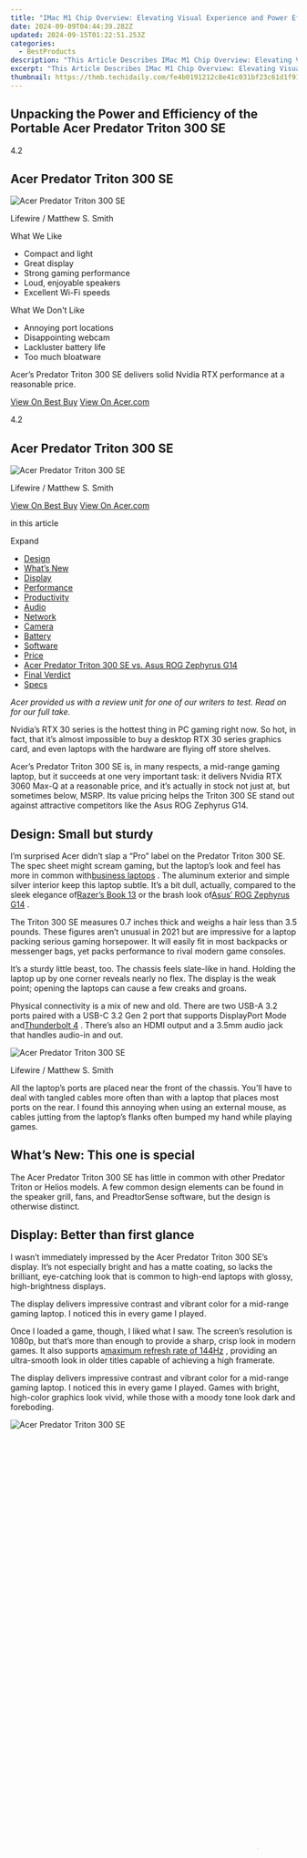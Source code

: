 ```yaml
---
title: "IMac M1 Chip Overview: Elevating Visual Experience and Power Efficiency in Apple Design"
date: 2024-09-09T04:44:39.282Z
updated: 2024-09-15T01:22:51.253Z
categories:
  - BestProducts
description: "This Article Describes IMac M1 Chip Overview: Elevating Visual Experience and Power Efficiency in Apple Design"
excerpt: "This Article Describes IMac M1 Chip Overview: Elevating Visual Experience and Power Efficiency in Apple Design"
thumbnail: https://thmb.techidaily.com/fe4b0191212c8e41c031bf23c61d1f9123e35ac3bb319d7b6d127b4e0747eef8.jpg
---
```


## Unpacking the Power and Efficiency of the Portable Acer Predator Triton 300 SE

4.2

## Acer Predator Triton 300 SE

![Acer Predator Triton 300 SE](https://www.lifewire.com/thmb/NyMNso4w7RvAOB9yPKnTs3aeA94=/1000x1000/filters:no_upscale():max_bytes(150000):strip_icc():format(webp)/_hero_SQ_Acer-Predator-Triton-300-SE-Gaming-Laptop-1-d6f9eeb5a43845a9a328125976c835b0.jpg)

Lifewire / Matthew S. Smith

 What We Like

* Compact and light
* Great display
* Strong gaming performance
* Loud, enjoyable speakers
* Excellent Wi-Fi speeds

 What We Don't Like

* Annoying port locations
* Disappointing webcam
* Lackluster battery life
* Too much bloatware

 Acer’s Predator Triton 300 SE delivers solid Nvidia RTX performance at a reasonable price.

[View On Best Buy](https://shop-links.co/link/?exclusive=1&publisher_slug=itechdaily19598&url=https%3A%2F%2Fwww.bestbuy.com%2Fsite%2F6455816.p) [View On Acer.com](https://www.acer.com/ac/en/US/content/predator-model/NH.QD0AA.002)

4.2

## Acer Predator Triton 300 SE

![Acer Predator Triton 300 SE](https://www.lifewire.com/thmb/Coi6EdMOwuyjB7rdhov_hsKrHmo=/450x450/filters:no_upscale():max_bytes(150000):strip_icc():format(webp)/_hero_SQ_Acer-Predator-Triton-300-SE-Gaming-Laptop-1-d6f9eeb5a43845a9a328125976c835b0.jpg)

Lifewire / Matthew S. Smith

[View On Best Buy](https://shop-links.co/link/?exclusive=1&publisher_slug=itechdaily19598&url=https%3A%2F%2Fwww.bestbuy.com%2Fsite%2F6455816.p) [View On Acer.com](https://www.acer.com/ac/en/US/content/predator-model/NH.QD0AA.002)

 in this article

 Expand

* [Design](https://www.lifewire.com/#toc-design-small-but-sturdy)
* [What’s New](https://www.lifewire.com/#toc-whats-new-this-one-is-special)
* [Display](https://www.lifewire.com/#toc-display-better-than-first-glance)
* [Performance](https://www.lifewire.com/#toc-performance-great-for-games-ok-for-everything-else)
* [Productivity](https://www.lifewire.com/#toc-productivity-all-business)
* [Audio](https://www.lifewire.com/#toc-audio-packing-a-punch)
* [Network](https://www.lifewire.com/#toc-network-killer-performance)
* [Camera](https://www.lifewire.com/#toc-camera-byow-bring-your-own-webcam)
* [Battery](https://www.lifewire.com/#toc-battery-ouch)
* [Software](https://www.lifewire.com/#toc-software-planet-what-now)
* [Price](https://www.lifewire.com/#toc-price-an-outstanding-value)
* [Acer Predator Triton 300 SE vs. Asus ROG Zephyrus G14](https://www.lifewire.com/#toc-acer-predator-triton-300-se-vs-asus-rog-zephyrus-g14)
* [Final Verdict](https://www.lifewire.com/#toc-final-verdict)
* [Specs](https://www.lifewire.com/#toc-full-spec)

 _Acer provided us with a review unit for one of our writers to test. Read on for our full take._

 Nvidia’s RTX 30 series is the hottest thing in PC gaming right now. So hot, in fact, that it’s almost impossible to buy a desktop RTX 30 series graphics card, and even laptops with the hardware are flying off store shelves.

 Acer’s Predator Triton 300 SE is, in many respects, a mid-range gaming laptop, but it succeeds at one very important task: it delivers Nvidia RTX 3060 Max-Q at a reasonable price, and it’s actually in stock not just at, but sometimes below, MSRP. Its value pricing helps the Triton 300 SE stand out against attractive competitors like the Asus ROG Zephyrus G14.

## Design: Small but sturdy

 I’m surprised Acer didn’t slap a “Pro” label on the Predator Triton 300 SE. The spec sheet might scream gaming, but the laptop’s look and feel has more in common with[business laptops](https://www.lifewire.com/best-laptops-to-buy-4043650) . The aluminum exterior and simple silver interior keep this laptop subtle. It’s a bit dull, actually, compared to the sleek elegance of[Razer’s Book 13](https://www.lifewire.com/razer-book-13-review-5176895) or the brash look of[Asus’ ROG Zephyrus G14](https://www.lifewire.com/asus-zephyrus-g14-review-a-no-compromises-gaming-laptop-5084841) .

 The Triton 300 SE measures 0.7 inches thick and weighs a hair less than 3.5 pounds. These figures aren’t unusual in 2021 but are impressive for a laptop packing serious gaming horsepower. It will easily fit in most backpacks or messenger bags, yet packs performance to rival modern game consoles.

 It’s a sturdy little beast, too. The chassis feels slate-like in hand. Holding the laptop up by one corner reveals nearly no flex. The display is the weak point; opening the laptops can cause a few creaks and groans.

 Physical connectivity is a mix of new and old. There are two USB-A 3.2 ports paired with a USB-C 3.2 Gen 2 port that supports DisplayPort Mode and[Thunderbolt 4](https://www.lifewire.com/what-is-thunderbolt-832713) . There’s also an HDMI output and a 3.5mm audio jack that handles audio-in and out.

![Acer Predator Triton 300 SE](https://www.lifewire.com/thmb/RkOepytb4JglYF6g8lqap4lR4Uk=/1500x0/filters:no_upscale():max_bytes(150000):strip_icc():format(webp)/Acer-Predator-Triton-300-SE-Gaming-Laptop-5-b8c978f2d42a4865be1ea11a4785c104.jpg)

Lifewire / Matthew S. Smith

 All the laptop’s ports are placed near the front of the chassis. You’ll have to deal with tangled cables more often than with a laptop that places most ports on the rear. I found this annoying when using an external mouse, as cables jutting from the laptop’s flanks often bumped my hand while playing games.

## What’s New: This one is special

 The Acer Predator Triton 300 SE has little in common with other Predator Triton or Helios models. A few common design elements can be found in the speaker grill, fans, and PreadtorSense software, but the design is otherwise distinct.

## Display: Better than first glance

 I wasn’t immediately impressed by the Acer Predator Triton 300 SE’s display. It’s not especially bright and has a matte coating, so lacks the brilliant, eye-catching look that is common to high-end laptops with glossy, high-brightness displays.

 The display delivers impressive contrast and vibrant color for a mid-range gaming laptop. I noticed this in every game I played.

 Once I loaded a game, though, I liked what I saw. The screen’s resolution is 1080p, but that’s more than enough to provide a sharp, crisp look in modern games. It also supports a[maximum refresh rate of 144Hz](https://www.lifewire.com/what-is-refresh-rate-2625984) , providing an ultra-smooth look in older titles capable of achieving a high framerate.

 The display delivers impressive contrast and vibrant color for a mid-range gaming laptop. I noticed this in every game I played. Games with bright, high-color graphics look vivid, while those with a moody tone look dark and foreboding.

![Acer Predator Triton 300 SE](https://www.lifewire.com/thmb/eRv5Q4rKutM9zrhSTCRxbBO4rVc=/1500x0/filters:no_upscale():max_bytes(150000):strip_icc():format(webp)/Acer-Predator-Triton-300-SE-Gaming-Laptop-6-2af7f9999ae847bda4f5b9b830c9c555.jpg)

<!-- affiliate ads begin -->
<span id="1424527">
					<video width="864" height="1536" style="cursor:pointer"
           poster="//a.impactradius-go.com/display-clicktoplayimage/1424527.png"
           onclick="if(!this.playClicked){this.play();this.setAttribute('controls',true);this.playClicked=true;}">
	   <source src="//a.impactradius-go.com/display-ad/16446-1424527">
	   <img src="//a.impactradius-go.com/display-clicktoplayimage/1424527.png" style="border: none; height: 100%; width: 100%; object-fit: contain">
	</video>
	<div style="width:540px;text-align:center"><a href="javascript:window.open(decodeURIComponent('https%3A%2F%2Flaganoo.pxf.io%2Fc%2F5597632%2F1424527%2F16446'), '_blank');void(0);">Click here</a></div>
</span>
<img height="0" width="0" src="https://imp.pxf.io/i/5597632/1424527/16446" style="position:absolute;visibility:hidden;" border="0" />
<!-- affiliate ads end -->

Lifewire / Matthew S. Smith

 There’s one downside: poor viewing angles. This is unusual in a modern laptop, though I’ve noticed this trait in many high-refresh laptop displays. I can’t give the Triton 300 SE too much flak for this given its otherwise excellent performance.

<!-- affiliate ads begin -->
<a href="https://aligracehair.sjv.io/c/5597632/2115911/19272" target="_top" id="2115911">
  <img src="//a.impactradius-go.com/display-ad/19272-2115911" border="0" alt="https://techidaily.com" width="125" height="90"/>
</a>
<img height="0" width="0" src="https://aligracehair.sjv.io/i/5597632/2115911/19272" style="position:absolute;visibility:hidden;" border="0" />
<!-- affiliate ads end -->

## Performance: Great for games, ok for everything else

 The Acer Predator Triton 300 SE’s most unusual feature is its Intel Core i7-11375H processor. It’s odd because it has just four cores (running eight threads) but is still sold as a top-tier component. The Core i7-11375H has higher minimum and maximum clock speeds than the comparable Intel Core i7-1165G7 found in thinner notebooks. The i7-11375H can clock as high as 5GHz. My review unit also had 16GB of RAM and a 512GB solid-state hard drive.

 PCMark 10 hit an overall score of 5,534\. Geekbench 5 turned in a single-core score of 1,418 and a multi-core score of 4,493\. The Geekbench 5 multi-core score is behind the curve;[new AMD Ryzen 7 5000-series laptops](https://www.lifewire.com/amd-vs-intel-which-processor-is-best-for-you-4780276) can almost double that result. This will disappoint content creators who use CPU-dependent applications. The Acer Triton 300 SE won’t keep up with AMD-powered rivals, like the Asus ROG Zephyrus G14, in such workloads.

![Acer Predator Triton 300 SE](https://www.lifewire.com/thmb/_blPSVdy574t15clSGhbK6JH68o=/1500x0/filters:no_upscale():max_bytes(150000):strip_icc():format(webp)/Acer-Predator-Triton-300-SE-Gaming-Laptop-4-5a097b76e29b4ee985eee421ed6d0fe8.jpg)

Lifewire / Matthew S. Smith

 Gaming performance proved more impressive. 3DMark Fire Strike hit a score of 14,462, while Time Spy hit a score of 6,721\. The laptop averaged 143 FPS in the GFXBench Car Chase test. It also averaged 74 frames per second in Shadow of the Tomb Raider at high detail with ray-traced shadows off.[Turning ray-traced shadows on](https://www.lifewire.com/what-is-ray-tracing-5097484) reduced the average to 56 frames per second.

 For me, the Triton 300 SE is easily fast enough: it can handle most games at an average of 60 frames per second (fps), and often much higher, at 1080p resolution.

 These numbers may seem disappointing if compared to all RTX 3060 laptops. You can expect more from Asus’ ROG Zephyrus G14 and the Razer Blade 15\. But don’t forget the price. Acer’s laptop significantly undercuts those alternatives. When compared to all gaming laptops, this Acer delivers great performance for the price.

 For me, the Triton 300 SE is easily fast enough: it can handle most games at an average of 60 frames per second (fps), and often much higher, at 1080p resolution. I wouldn’t recommend the Triton 300 SE if you plan to use an external 1440p or 4K monitor, however. Pushing a higher pixel count will lead to sub-60fps performance in most demanding games.

## Productivity: All business

 The Acer Predator Triton 300 SE’s business-like design carries over to the keyboard and mouse. Key feel is good, with significant key travel and firm bottoming action, and the spacious layout will be comfortable for most users.

 There is a flaw: some keys are smaller than they could be. The Control, Function, and Windows keys are noticeable examples. It’s an odd decision that can cause confusion when hunting for a keyboard shortcut.

 Keyboard backlighting is standard and set to white by default, but the color can be customized across three zones. It’s not as impressive as the per-key RGB backlighting found on some gaming laptops but I’m happy to see some customization offered.

![Acer Predator Triton 300 SE](https://www.lifewire.com/thmb/IiMzYmVU-_I6PnObn0bkjyCzqUk=/1500x0/filters:no_upscale():max_bytes(150000):strip_icc():format(webp)/Acer-Predator-Triton-300-SE-Gaming-Laptop-3-7cae0e5d13154048bbc93c40976706ca.jpg)

Lifewire / Matthew S. Smith

 The touchpad is about four inches wide and two and a half inches deep. That’s not bad for a gaming laptop, but average for a productivity machine, and it can feel cramped. It’s responsive and rejects any quick, unintended brush by a palm or thumb. It’s smooth when using multi-touch gestures like two-finger scroll or pinch-to-zoom.

<!-- affiliate ads begin -->
<span id="1899850">
					<video width="486" height="864" style="cursor:pointer"
           poster="//a.impactradius-go.com/display-clicktoplayimage/1899850.png"
           onclick="if(!this.playClicked){this.play();this.setAttribute('controls',true);this.playClicked=true;}">
	   <source src="//a.impactradius-go.com/display-ad/14483-1899850">
	   <img src="//a.impactradius-go.com/display-clicktoplayimage/1899850.png" style="border: none; height: 100%; width: 100%; object-fit: contain">
	</video>
	<div style="width:304px;text-align:center"><a href="javascript:window.open(decodeURIComponent('https%3A%2F%2Felectronicx.pxf.io%2Fc%2F5597632%2F1899850%2F14483'), '_blank');void(0);">Click here</a></div>
</span>
<img height="0" width="0" src="https://imp.pxf.io/i/5597632/1899850/14483" style="position:absolute;visibility:hidden;" border="0" />
<!-- affiliate ads end -->

## Audio: Packing a punch

 This laptop packs a sonic punch. It has an upwards-facing speaker that provides clear, crisp sound in games, music, or podcasts. Maximum volume is loud enough to fill an office with music and overcome most ambient noise. There’s even a hint of bass that you’ll feel through your fingertips when the volume is cranked up.

 This laptop packs a sonic punch. It has an upwards-facing speaker that provides clear, crisp sound in games, music, or podcasts.

 There are limits, of course. It isn’t loud enough to project impressive volume in a living room or kitchen. It can also sound muddy and confused when playing bass-forward music or the most frantic action games. Still, it’s an impressive set of speakers that will rarely leave you wanting for more.

## Network: Killer performance

 Downloading a big, hot new game can be a real hassle, especially over Wi-Fi, but the Triton 300 SE can help. It has Intel’s Killer Wi-Fi 6 AX1650 and let me tell you: this thing rips.

 It delivered network speeds of over 800 megabits per second (Mbps) near my router, which is typical. Every[Wi-Fi 6](https://www.lifewire.com/wi-fi-6-802-11-ax-4797345#:~:text=Wi%2DFi%206%20is%20the,Fi%20faster%20and%20more%20reliable.) laptop I review manages that. I was impressed by its performance in my detached office, where the Triton 300 SE hit up to 195Mbps. By comparison, the[Lenovo ThinkPad X1 Titanium](https://www.lifewire.com/lenovo-thinkpad-x1-titanium-yoga-review-5179212) hit only 40Mbps in the same space.

 This translated to excellent real-world results. I created a real-world stress test by downloading Cyberpunk 2077 on Steam while simultaneously downloading Metro Exodus on Epic. Surprisingly, both downloads averaged in excess of 25Mbps. I’m used to seeing numbers in the teens.

## Camera: BYOW (Bring Your Own Webcam)

 Acer’s Predator Triton 300 SE straddles the line between entertainment and productivity in its design, but the camera falls short of its professional aspirations. It’s a tiny 720p pinhole camera that squeezes between the display and the top bezel. Video quality is grainy in all but the brightest rooms and uneven lighting can easily confuse it.

<!-- affiliate ads begin -->
<a href="https://aligracehair.sjv.io/c/5597632/2115937/19272" target="_top" id="2115937">
  <img src="//a.impactradius-go.com/display-ad/19272-2115937" border="0" alt="https://techidaily.com" width="728" height="90"/>
</a>
<img height="0" width="0" src="https://aligracehair.sjv.io/i/5597632/2115937/19272" style="position:absolute;visibility:hidden;" border="0" />
<!-- affiliate ads end -->

## Battery: Ouch

 It’s easy to pack the Acer Predator Triton 300 SE in a bag for travel, but keeping it charged is a different story. This is a powerful laptop yet, due to its size, it contains a modest 60 watt-hour battery. That would be fine in a laptop without discrete graphics, but this is a gaming laptop.

 I didn’t expect much endurance and received even less. My first effort at using the Triton 300 SE for a workday of writing had me reaching for the power brick after 3 hours. Two further workdays put me at about 3 hours, 30 minutes each.

 It’s easy to pack the Acer Predator Triton 300 SE in a bag for travel, but keeping it charged is a different story.

 In fairness to Acer, there’s little it could do to fix this issue. A slim gaming laptop sucks down a lot of juice even outside of games, yet there’s not much room for a battery. The majority of gaming laptops I’ve tested in recent years have delivered less than 4 hours of real-world endurance, and the worst won’t last 2 hours.

 Still, buyer beware. The Triton 300 SE might look like a productivity laptop, but its battery life is solidly in the realm of full-blown gaming machines.

![Acer Predator Triton 300 SE](https://www.lifewire.com/thmb/RSfl2dEVmErlvh3BUUFcxqsbt9w=/1500x0/filters:no_upscale():max_bytes(150000):strip_icc():format(webp)/Acer-Predator-Triton-300-SE-Gaming-Laptop-2-c5eed4bfe7e44014952b5503566097d9.jpg)

Lifewire / Matthew S. Smith

## Software: Planet what now?

 Acer ships the Predator Triton 300 SE with Windows 10 Home. It includes a few touches exclusive to Acer, including a Planet9 wallpaper and a few other icons under the same.

 Despite this, most laptop functions are controlled through the PredatorSense software interface. It can control fan modes, adjust keyboard lighting, and monitor temperatures, among other functions. PredatorSense is not much to look at, but I find it less confusing than the alternatives from Asus and Razer.

 The laptop comes with Norton antivirus installed. It’s eager to remind you of its presence whenever you download a file or visit an unfamiliar website. The antivirus is easy to uninstall, but its presence takes away from what otherwise feels like a special laptop in Acer’s Predator line.

## Price: An outstanding value

 Acer sells the Predator Triton 300 SE for $1,400, and it sometimes sells for $1,350 at Best Buy. This is an outstanding price for a laptop packing Nvidia’s RTX 3060\. There’s only a few competitors with the RTX 3060, such as MSI’s GF65 Thin, that can be purchased for less right now. The MSI GF65 manages to undercut the Triton 300 SE by using an older Intel chip and just 8GB of RAM.

<!-- affiliate ads begin -->
<a href="https://bluettiit.sjv.io/c/5597632/2114263/17093" target="_top" id="2114263">
  <img src="//a.impactradius-go.com/display-ad/17093-2114263" border="0" alt="https://techidaily.com" width="120" height="90"/>
</a>
<img height="0" width="0" src="https://bluettiit.sjv.io/i/5597632/2114263/17093" style="position:absolute;visibility:hidden;" border="0" />
<!-- affiliate ads end -->

## Acer Predator Triton 300 SE vs. Asus ROG Zephyrus G14

 Acer’s Predator Triton 300 SE and Asus’ ROG Zephyrus G14 seem to target the same users. They’re both compact, light 14-inch laptops that pack impressive CPU and GPU horsepower. Although great for gamers, they also appeal to content creators seeking an affordable, portable laptop.

 The Asus ROG Zephyrus G14 wins out in design and build quality. It’s an attractive, eye-catching laptop that feels more solid than the already respectable Triton 300 SE. The two laptops trade blows in display, keyboard, touchpad, and connectivity, with neither having a significant edge.

 Game performance is similar, but the Asus G14 embraces AMD processors with up to eight cores. A well-equipped G14 will easily trounce the Acer in multi-core processor tests. Game performance is roughly similar when both are configured with an RTX 3060 graphics chip, with the Asus G14 having a slight edge.

 While the Asus ROG Zephyrus G14 is a better laptop overall, price is a factor. The Asus G14 is sold for $1,500 when configured with Nvidia’s RTX 3060 and is harder to find in stock. Paying a bit more for the Asus G14 makes sense to content creators who need its superior processor performance, but gamers could find more value in Acer’s alternative.

[Asus Zephyrus G14 Review](https://www.lifewire.com/asus-zephyrus-g14-review-a-no-compromises-gaming-laptop-5084841)

 Final Verdict

**Excellent value for an RTX-powered gaming laptop.**

 Acer’s Predator Triton 300 SE is an excellent value that has what gamers want: a great gaming experience and a quality display. Its short battery life and mediocre multi-core processor hold it back in everyday use, but the laptop’s competitive price makes these flaws easy to forgive.

### Similar Products We've Reviewed

* [Microsoft Surface Laptop 3](https://www.lifewire.com/microsoft-surface-laptop-3-review-5069584)
* [Dell XPS 13 2-in-1 Laptop](https://www.lifewire.com/dell-xps-13-2-in-1-laptop-review-4795686)
* [Microsoft Surface Laptop 2](https://www.lifewire.com/microsoft-surface-laptop-2-review-4779760)

## Specs

* Product Name  Predator Triton 300 SE
* Product Brand  Acer
* MPN  PT314-51s-71UU
* Price  $1,399.00
* Release Date  March 2021
* Weight  3.75 lbs.
* Product Dimensions  12.7 x 9 x 0.7 in.
* Color  Silver
* Warranty  1-year limited warranty
* Platform  Windows 10
* Processor  Intel Core i7-11375H
* RAM  16GB
* Storage  512GB
* Camera  720p
* Battery Capacity  60 watt-hour
* Ports  1x USB-C 3.2 with DisplayPort mode and ThunderBolt 4, 2x USB-A 3.2, 1x HDMI 2.0, 1x 3.5mm audio jack

<ins class="adsbygoogle"
     style="display:block"
     data-ad-format="autorelaxed"
     data-ad-client="ca-pub-7571918770474297"
     data-ad-slot="1223367746"></ins>

<ins class="adsbygoogle"
     style="display:block"
     data-ad-client="ca-pub-7571918770474297"
     data-ad-slot="8358498916"
     data-ad-format="auto"
     data-full-width-responsive="true"></ins>

<span class="atpl-alsoreadstyle">Also read:</span>
<div><ul>
<li><a href="https://some-guidance.techidaily.com/new-the-definitive-guide-to-audio-interfaces-in-podcasting/"><u>[New] The Definitive Guide to Audio Interfaces in Podcasting</u></a></li>
<li><a href="https://extra-guidance.techidaily.com/updated-smartphone-evolution-at-4k-peaks-sony-xperia-xz-reviewed/"><u>[Updated] Smartphone Evolution at 4K Peaks – Sony Xperia XZ Reviewed</u></a></li>
<li><a href="https://win-solutions.techidaily.com/enhance-your-bless-unleashed-adventure-tips-to-combat-lag-and-decrease-pc-ping-times/"><u>Enhance Your Bless Unleashed Adventure: Tips to Combat Lag and Decrease PC Ping Times</u></a></li>
<li><a href="https://tech-hub.techidaily.com/how-to-connect-an-xbox-one-controller-to-a-pc-2024-guide/"><u>How to Connect an Xbox One Controller to a PC - 2024 Guide</u></a></li>
<li><a href="https://screen-sharing-recording.techidaily.com/in-2024-expert-insights-bridging-obs-and-facebook-live-streaming/"><u>In 2024, Expert Insights Bridging OBS and Facebook Live Streaming</u></a></li>
<li><a href="https://android-unlock.techidaily.com/in-2024-mastering-android-device-manager-the-ultimate-guide-to-unlocking-your-samsung-galaxy-a24-device-by-drfone-android/"><u>In 2024, Mastering Android Device Manager The Ultimate Guide to Unlocking Your Samsung Galaxy A24 Device</u></a></li>
<li><a href="https://extra-resources.techidaily.com/in-2024-top-10-collage-apps-for-android-top-picks/"><u>In 2024, Top 10 Collage Apps for Android (Top Picks)</u></a></li>
<li><a href="https://mondly-stories.techidaily.com/introducing-the-first-augmented-reality-language-app-with-speech-recognition/"><u>Introducing the First Augmented Reality Language App with Speech Recognition</u></a></li>
<li><a href="https://buynow-tips.techidaily.com/netgear-orbi-unveiled-why-its-the-leading-pick-for-reliable-wi-fi-coverage/"><u>Netgear Orbi Unveiled: Why It's The Leading Pick For Reliable Wi-Fi Coverage</u></a></li>
<li><a href="https://buynow-tips.techidaily.com/nintendo-faceoff-unveiling-the-features-and-functionality-of-switch-lite-vs-switch-oled/"><u>Nintendo Faceoff: Unveiling the Features and Functionality of Switch Lite Vs. Switch OLED</u></a></li>
<li><a href="https://buynow-tips.techidaily.com/powering-up-on-the-go-comprehensive-review-of-the-poweradd-pilot-pro2-charger/"><u>Powering Up on the Go: Comprehensive Review of the POWERADD Pilot Pro2 Charger</u></a></li>
<li><a href="https://buynow-tips.techidaily.com/scrutinizing-apple-tvs-market-pricing/"><u>Scrutinizing Apple TV's Market Pricing</u></a></li>
<li><a href="https://buynow-tips.techidaily.com/smart-speaker-showdown-deciding-between-alexa-and-google-assistant/"><u>Smart Speaker Showdown: Deciding Between Alexa and Google Assistant</u></a></li>
<li><a href="https://buynow-tips.techidaily.com/status-bt-classic-insight-budget-friendly-with-room-for-improvement/"><u>Status BT Classic Insight: Budget-Friendly with Room for Improvement</u></a></li>
<li><a href="https://youtube-lab.techidaily.com/egic-hash-tags-to-launch-you-into-six-figures-for-2024/"><u>Strategic Hash Tags to Launch You Into Six Figures for 2024</u></a></li>
<li><a href="https://buynow-tips.techidaily.com/the-definitive-guide-to-choosing-the-right-anker-superspeed-usb-30-hub/"><u>The Definitive Guide to Choosing the Right Anker SuperSpeed USB 3.0 Hub</u></a></li>
</ul></div>

